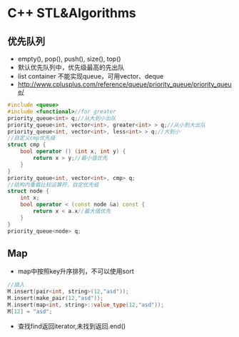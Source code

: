 # C++ STL&Algorithms

## 优先队列

* empty(), pop(), push(), size(), top()
* 默认优先队列中，优先级最高的先出队
* list container 不能实现queue，可用vector、deque
* http://www.cplusplus.com/reference/queue/priority_queue/priority_queue/

```c++
#include <queue>
#include <functional>//for greater
priority_queue<int> q;//从大到小出队
priority_queue<int, vector<int>, greater<int> > q;//从小到大出队
priority_queue<int, vector<int>, less<int> > q;//大到小
//自定义cmp优先级
struct cmp {
	bool operator () (int x, int y) {
		return x > y;//最小值优先
	}
}
priority_queue<int, vector<int>, cmp> q;
//结构内重载比较运算符，自定优先级
struct node {
	int x;
    bool operator < (const node &a) const {
        return x < a.x//最大值优先
    }
}
priority_queue<node> q;
```

## Map

* map中按照key升序排列，不可以使用sort

```c++
//插入
M.insert(pair<int, string>(12,"asd"));
M.insert(make_pair(12,"asd"));
M.insert(map<int, string>::value_type(12,"asd"));
M[12] = "asd";
```

* 查找find返回iterator,未找到返回.end()